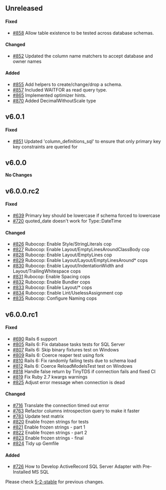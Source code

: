 ## Unreleased

#### Fixed

- [#858](https://github.com/rails-sqlserver/activerecord-sqlserver-adapter/pull/858) Allow table existence to be tested across database schemas.

#### Changed

- [#852](https://github.com/rails-sqlserver/activerecord-sqlserver-adapter/pull/852) Updated the column name matchers to accept database and owner names

#### Added

- [#855](https://github.com/rails-sqlserver/activerecord-sqlserver-adapter/pull/855) Add helpers to create/change/drop a schema.
- [#857](https://github.com/rails-sqlserver/activerecord-sqlserver-adapter/pull/857) Included WAITFOR as read query type.
- [#865](https://github.com/rails-sqlserver/activerecord-sqlserver-adapter/pull/865) Implemented optimizer hints.
- [#870](https://github.com/rails-sqlserver/activerecord-sqlserver-adapter/pull/870) Added DecimalWithoutScale type

## v6.0.1

#### Fixed

- [#851](https://github.com/rails-sqlserver/activerecord-sqlserver-adapter/pull/851) Updated 'column_definitions_sql' to ensure that only primary key key constraints are queried for

## v6.0.0

**No Changes**

## v6.0.0.rc2

#### Fixed

- [#639](https://github.com/rails-sqlserver/activerecord-sqlserver-adapter/pull/639) Primary key should be lowercase if schema forced to lowercase
- [#720](https://github.com/rails-sqlserver/activerecord-sqlserver-adapter/pull/720) quoted_date doesn't work for Type::DateTime

#### Changed

- [#826](https://github.com/rails-sqlserver/activerecord-sqlserver-adapter/pull/826) Rubocop: Enable Style/StringLiterals cop
- [#827](https://github.com/rails-sqlserver/activerecord-sqlserver-adapter/pull/827) Rubocop: Enable Layout/EmptyLinesAroundClassBody cop
- [#828](https://github.com/rails-sqlserver/activerecord-sqlserver-adapter/pull/828) Rubocop: Enable Layout/EmptyLines cop
- [#829](https://github.com/rails-sqlserver/activerecord-sqlserver-adapter/pull/829) Rubocop: Enable Layout/Layout/EmptyLinesAround* cops
- [#830](https://github.com/rails-sqlserver/activerecord-sqlserver-adapter/pull/830) Rubocop: Enable Layout/IndentationWidth and Layout/TrailingWhitespace cops
- [#831](https://github.com/rails-sqlserver/activerecord-sqlserver-adapter/pull/831) Rubocop: Enable Spacing cops
- [#832](https://github.com/rails-sqlserver/activerecord-sqlserver-adapter/pull/832) Rubocop: Enable Bundler cops
- [#833](https://github.com/rails-sqlserver/activerecord-sqlserver-adapter/pull/833) Rubocop: Enable Layout/* cops
- [#834](https://github.com/rails-sqlserver/activerecord-sqlserver-adapter/pull/834) Rubocop: Enable Lint/UselessAssignment cop
- [#835](https://github.com/rails-sqlserver/activerecord-sqlserver-adapter/pull/835) Rubocop: Configure Naming cops

## v6.0.0.rc1

#### Fixed

- [#690](https://github.com/rails-sqlserver/activerecord-sqlserver-adapter/pull/690) Rails 6 support
- [#805](https://github.com/rails-sqlserver/activerecord-sqlserver-adapter/pull/805) Rails 6: Fix database tasks tests for SQL Server
- [#807](https://github.com/rails-sqlserver/activerecord-sqlserver-adapter/pull/807) Rails 6: Skip binary fixtures test on Windows
- [#809](https://github.com/rails-sqlserver/activerecord-sqlserver-adapter/pull/809) Rails 6: Coerce reaper test using fork
- [#810](https://github.com/rails-sqlserver/activerecord-sqlserver-adapter/pull/810) Rails 6: Fix randomly failing tests due to schema load
- [#812](https://github.com/rails-sqlserver/activerecord-sqlserver-adapter/pull/812) Rails 6: Coerce ReloadModelsTest test on Windows
- [#818](https://github.com/rails-sqlserver/activerecord-sqlserver-adapter/pull/818) Handle false return by TinyTDS if connection fails and fixed CI
- [#819](https://github.com/rails-sqlserver/activerecord-sqlserver-adapter/pull/819) Fix Ruby 2.7 kwargs warnings
- [#825](https://github.com/rails-sqlserver/activerecord-sqlserver-adapter/pull/825) Adjust error message when connection is dead

#### Changed

- [#716](https://github.com/rails-sqlserver/activerecord-sqlserver-adapter/pull/716) Translate the connection timed out error
- [#763](https://github.com/rails-sqlserver/activerecord-sqlserver-adapter/pull/763) Refactor columns introspection query to make it faster
- [#783](https://github.com/rails-sqlserver/activerecord-sqlserver-adapter/pull/783) Update test matrix
- [#820](https://github.com/rails-sqlserver/activerecord-sqlserver-adapter/pull/820) Enable frozen strings for tests
- [#821](https://github.com/rails-sqlserver/activerecord-sqlserver-adapter/pull/821) Enable frozen strings - part 1
- [#822](https://github.com/rails-sqlserver/activerecord-sqlserver-adapter/pull/822) Enable frozen strings - part 2
- [#823](https://github.com/rails-sqlserver/activerecord-sqlserver-adapter/pull/823) Enable frozen strings - final
- [#824](https://github.com/rails-sqlserver/activerecord-sqlserver-adapter/pull/824) Tidy up Gemfile

#### Added

- [#726](https://github.com/rails-sqlserver/activerecord-sqlserver-adapter/pull/726) How to Develop ActiveRecord SQL Server Adapter with Pre-Installed MS SQL

Please check [5-2-stable](https://github.com/rails-sqlserver/activerecord-sqlserver-adapter/blob/5-2-stable/CHANGELOG.md) for previous changes.
